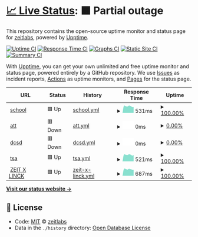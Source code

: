 # [📈 Live Status](https://up.zeit.cx): <!--live status--> **🟧 Partial outage**

This repository contains the open-source uptime monitor and status page for [zeitlabs](https://up.zeit.cx), powered by [Upptime](https://github.com/upptime/upptime).

[![Uptime CI](https://github.com/koj-co/upptime/workflows/Uptime%20CI/badge.svg)](https://github.com/koj-co/upptime/actions?query=workflow%3A%22Uptime+CI%22)
[![Response Time CI](https://github.com/koj-co/upptime/workflows/Response%20Time%20CI/badge.svg)](https://github.com/koj-co/upptime/actions?query=workflow%3A%22Response+Time+CI%22)
[![Graphs CI](https://github.com/koj-co/upptime/workflows/Graphs%20CI/badge.svg)](https://github.com/koj-co/upptime/actions?query=workflow%3A%22Graphs+CI%22)
[![Static Site CI](https://github.com/koj-co/upptime/workflows/Static%20Site%20CI/badge.svg)](https://github.com/koj-co/upptime/actions?query=workflow%3A%22Static+Site+CI%22)
[![Summary CI](https://github.com/koj-co/upptime/workflows/Summary%20CI/badge.svg)](https://github.com/koj-co/upptime/actions?query=workflow%3A%22Summary+CI%22)

With [Upptime](https://upptime.js.org), you can get your own unlimited and free uptime monitor and status page, powered entirely by a GitHub repository. We use [Issues](https://github.com/zeitlabs/uptime-checker/issues) as incident reports, [Actions](https://github.com/zeitlabs/uptime-checker/actions) as uptime monitors, and [Pages](https://up.zeit.cx) for the status page.

<!--start: status pages-->
<!-- This summary is generated by Upptime (https://github.com/upptime/upptime) -->
<!-- Do not edit this manually, your changes will be overwritten -->
<!-- prettier-ignore -->
| URL | Status | History | Response Time | Uptime |
| --- | ------ | ------- | ------------- | ------ |
| <img alt="" src="https://favicons.githubusercontent.com/sch.bikou.in" height="13"> [school](https://sch.bikou.in) | 🟩 Up | [school.yml](https://github.com/zeitlabs/uptime-checker/commits/HEAD/history/school.yml) | <details><summary><img alt="Response time graph" src="./graphs/school/response-time-week.png" height="20"> 531ms</summary><br><a href="https://up.zeit.cx/history/school"><img alt="Response time 529" src="https://img.shields.io/endpoint?url=https%3A%2F%2Fraw.githubusercontent.com%2Fzeitlabs%2Fuptime-checker%2FHEAD%2Fapi%2Fschool%2Fresponse-time.json"></a><br><a href="https://up.zeit.cx/history/school"><img alt="24-hour response time 591" src="https://img.shields.io/endpoint?url=https%3A%2F%2Fraw.githubusercontent.com%2Fzeitlabs%2Fuptime-checker%2FHEAD%2Fapi%2Fschool%2Fresponse-time-day.json"></a><br><a href="https://up.zeit.cx/history/school"><img alt="7-day response time 531" src="https://img.shields.io/endpoint?url=https%3A%2F%2Fraw.githubusercontent.com%2Fzeitlabs%2Fuptime-checker%2FHEAD%2Fapi%2Fschool%2Fresponse-time-week.json"></a><br><a href="https://up.zeit.cx/history/school"><img alt="30-day response time 518" src="https://img.shields.io/endpoint?url=https%3A%2F%2Fraw.githubusercontent.com%2Fzeitlabs%2Fuptime-checker%2FHEAD%2Fapi%2Fschool%2Fresponse-time-month.json"></a><br><a href="https://up.zeit.cx/history/school"><img alt="1-year response time 529" src="https://img.shields.io/endpoint?url=https%3A%2F%2Fraw.githubusercontent.com%2Fzeitlabs%2Fuptime-checker%2FHEAD%2Fapi%2Fschool%2Fresponse-time-year.json"></a></details> | <details><summary><a href="https://up.zeit.cx/history/school">100.00%</a></summary><a href="https://up.zeit.cx/history/school"><img alt="All-time uptime 100.00%" src="https://img.shields.io/endpoint?url=https%3A%2F%2Fraw.githubusercontent.com%2Fzeitlabs%2Fuptime-checker%2FHEAD%2Fapi%2Fschool%2Fuptime.json"></a><br><a href="https://up.zeit.cx/history/school"><img alt="24-hour uptime 100.00%" src="https://img.shields.io/endpoint?url=https%3A%2F%2Fraw.githubusercontent.com%2Fzeitlabs%2Fuptime-checker%2FHEAD%2Fapi%2Fschool%2Fuptime-day.json"></a><br><a href="https://up.zeit.cx/history/school"><img alt="7-day uptime 100.00%" src="https://img.shields.io/endpoint?url=https%3A%2F%2Fraw.githubusercontent.com%2Fzeitlabs%2Fuptime-checker%2FHEAD%2Fapi%2Fschool%2Fuptime-week.json"></a><br><a href="https://up.zeit.cx/history/school"><img alt="30-day uptime 100.00%" src="https://img.shields.io/endpoint?url=https%3A%2F%2Fraw.githubusercontent.com%2Fzeitlabs%2Fuptime-checker%2FHEAD%2Fapi%2Fschool%2Fuptime-month.json"></a><br><a href="https://up.zeit.cx/history/school"><img alt="1-year uptime 100.00%" src="https://img.shields.io/endpoint?url=https%3A%2F%2Fraw.githubusercontent.com%2Fzeitlabs%2Fuptime-checker%2FHEAD%2Fapi%2Fschool%2Fuptime-year.json"></a></details>
| <img alt="" src="https://favicons.githubusercontent.com/att.bikou.in" height="13"> [att](https://att.bikou.in) | 🟥 Down | [att.yml](https://github.com/zeitlabs/uptime-checker/commits/HEAD/history/att.yml) | <details><summary><img alt="Response time graph" src="./graphs/att/response-time-week.png" height="20"> 0ms</summary><br><a href="https://up.zeit.cx/history/att"><img alt="Response time 533" src="https://img.shields.io/endpoint?url=https%3A%2F%2Fraw.githubusercontent.com%2Fzeitlabs%2Fuptime-checker%2FHEAD%2Fapi%2Fatt%2Fresponse-time.json"></a><br><a href="https://up.zeit.cx/history/att"><img alt="24-hour response time 0" src="https://img.shields.io/endpoint?url=https%3A%2F%2Fraw.githubusercontent.com%2Fzeitlabs%2Fuptime-checker%2FHEAD%2Fapi%2Fatt%2Fresponse-time-day.json"></a><br><a href="https://up.zeit.cx/history/att"><img alt="7-day response time 0" src="https://img.shields.io/endpoint?url=https%3A%2F%2Fraw.githubusercontent.com%2Fzeitlabs%2Fuptime-checker%2FHEAD%2Fapi%2Fatt%2Fresponse-time-week.json"></a><br><a href="https://up.zeit.cx/history/att"><img alt="30-day response time 0" src="https://img.shields.io/endpoint?url=https%3A%2F%2Fraw.githubusercontent.com%2Fzeitlabs%2Fuptime-checker%2FHEAD%2Fapi%2Fatt%2Fresponse-time-month.json"></a><br><a href="https://up.zeit.cx/history/att"><img alt="1-year response time 533" src="https://img.shields.io/endpoint?url=https%3A%2F%2Fraw.githubusercontent.com%2Fzeitlabs%2Fuptime-checker%2FHEAD%2Fapi%2Fatt%2Fresponse-time-year.json"></a></details> | <details><summary><a href="https://up.zeit.cx/history/att">0.00%</a></summary><a href="https://up.zeit.cx/history/att"><img alt="All-time uptime 82.69%" src="https://img.shields.io/endpoint?url=https%3A%2F%2Fraw.githubusercontent.com%2Fzeitlabs%2Fuptime-checker%2FHEAD%2Fapi%2Fatt%2Fuptime.json"></a><br><a href="https://up.zeit.cx/history/att"><img alt="24-hour uptime 0.00%" src="https://img.shields.io/endpoint?url=https%3A%2F%2Fraw.githubusercontent.com%2Fzeitlabs%2Fuptime-checker%2FHEAD%2Fapi%2Fatt%2Fuptime-day.json"></a><br><a href="https://up.zeit.cx/history/att"><img alt="7-day uptime 0.00%" src="https://img.shields.io/endpoint?url=https%3A%2F%2Fraw.githubusercontent.com%2Fzeitlabs%2Fuptime-checker%2FHEAD%2Fapi%2Fatt%2Fuptime-week.json"></a><br><a href="https://up.zeit.cx/history/att"><img alt="30-day uptime 0.00%" src="https://img.shields.io/endpoint?url=https%3A%2F%2Fraw.githubusercontent.com%2Fzeitlabs%2Fuptime-checker%2FHEAD%2Fapi%2Fatt%2Fuptime-month.json"></a><br><a href="https://up.zeit.cx/history/att"><img alt="1-year uptime 82.69%" src="https://img.shields.io/endpoint?url=https%3A%2F%2Fraw.githubusercontent.com%2Fzeitlabs%2Fuptime-checker%2FHEAD%2Fapi%2Fatt%2Fuptime-year.json"></a></details>
| <img alt="" src="https://favicons.githubusercontent.com/dcsd.bikou.in" height="13"> [dcsd](https://dcsd.bikou.in) | 🟥 Down | [dcsd.yml](https://github.com/zeitlabs/uptime-checker/commits/HEAD/history/dcsd.yml) | <details><summary><img alt="Response time graph" src="./graphs/dcsd/response-time-week.png" height="20"> 0ms</summary><br><a href="https://up.zeit.cx/history/dcsd"><img alt="Response time 523" src="https://img.shields.io/endpoint?url=https%3A%2F%2Fraw.githubusercontent.com%2Fzeitlabs%2Fuptime-checker%2FHEAD%2Fapi%2Fdcsd%2Fresponse-time.json"></a><br><a href="https://up.zeit.cx/history/dcsd"><img alt="24-hour response time 0" src="https://img.shields.io/endpoint?url=https%3A%2F%2Fraw.githubusercontent.com%2Fzeitlabs%2Fuptime-checker%2FHEAD%2Fapi%2Fdcsd%2Fresponse-time-day.json"></a><br><a href="https://up.zeit.cx/history/dcsd"><img alt="7-day response time 0" src="https://img.shields.io/endpoint?url=https%3A%2F%2Fraw.githubusercontent.com%2Fzeitlabs%2Fuptime-checker%2FHEAD%2Fapi%2Fdcsd%2Fresponse-time-week.json"></a><br><a href="https://up.zeit.cx/history/dcsd"><img alt="30-day response time 0" src="https://img.shields.io/endpoint?url=https%3A%2F%2Fraw.githubusercontent.com%2Fzeitlabs%2Fuptime-checker%2FHEAD%2Fapi%2Fdcsd%2Fresponse-time-month.json"></a><br><a href="https://up.zeit.cx/history/dcsd"><img alt="1-year response time 523" src="https://img.shields.io/endpoint?url=https%3A%2F%2Fraw.githubusercontent.com%2Fzeitlabs%2Fuptime-checker%2FHEAD%2Fapi%2Fdcsd%2Fresponse-time-year.json"></a></details> | <details><summary><a href="https://up.zeit.cx/history/dcsd">0.00%</a></summary><a href="https://up.zeit.cx/history/dcsd"><img alt="All-time uptime 82.69%" src="https://img.shields.io/endpoint?url=https%3A%2F%2Fraw.githubusercontent.com%2Fzeitlabs%2Fuptime-checker%2FHEAD%2Fapi%2Fdcsd%2Fuptime.json"></a><br><a href="https://up.zeit.cx/history/dcsd"><img alt="24-hour uptime 0.00%" src="https://img.shields.io/endpoint?url=https%3A%2F%2Fraw.githubusercontent.com%2Fzeitlabs%2Fuptime-checker%2FHEAD%2Fapi%2Fdcsd%2Fuptime-day.json"></a><br><a href="https://up.zeit.cx/history/dcsd"><img alt="7-day uptime 0.00%" src="https://img.shields.io/endpoint?url=https%3A%2F%2Fraw.githubusercontent.com%2Fzeitlabs%2Fuptime-checker%2FHEAD%2Fapi%2Fdcsd%2Fuptime-week.json"></a><br><a href="https://up.zeit.cx/history/dcsd"><img alt="30-day uptime 0.00%" src="https://img.shields.io/endpoint?url=https%3A%2F%2Fraw.githubusercontent.com%2Fzeitlabs%2Fuptime-checker%2FHEAD%2Fapi%2Fdcsd%2Fuptime-month.json"></a><br><a href="https://up.zeit.cx/history/dcsd"><img alt="1-year uptime 82.69%" src="https://img.shields.io/endpoint?url=https%3A%2F%2Fraw.githubusercontent.com%2Fzeitlabs%2Fuptime-checker%2FHEAD%2Fapi%2Fdcsd%2Fuptime-year.json"></a></details>
| <img alt="" src="https://favicons.githubusercontent.com/tsa-dev.bikou.in" height="13"> [tsa](https://tsa-dev.bikou.in) | 🟩 Up | [tsa.yml](https://github.com/zeitlabs/uptime-checker/commits/HEAD/history/tsa.yml) | <details><summary><img alt="Response time graph" src="./graphs/tsa/response-time-week.png" height="20"> 521ms</summary><br><a href="https://up.zeit.cx/history/tsa"><img alt="Response time 522" src="https://img.shields.io/endpoint?url=https%3A%2F%2Fraw.githubusercontent.com%2Fzeitlabs%2Fuptime-checker%2FHEAD%2Fapi%2Ftsa%2Fresponse-time.json"></a><br><a href="https://up.zeit.cx/history/tsa"><img alt="24-hour response time 538" src="https://img.shields.io/endpoint?url=https%3A%2F%2Fraw.githubusercontent.com%2Fzeitlabs%2Fuptime-checker%2FHEAD%2Fapi%2Ftsa%2Fresponse-time-day.json"></a><br><a href="https://up.zeit.cx/history/tsa"><img alt="7-day response time 521" src="https://img.shields.io/endpoint?url=https%3A%2F%2Fraw.githubusercontent.com%2Fzeitlabs%2Fuptime-checker%2FHEAD%2Fapi%2Ftsa%2Fresponse-time-week.json"></a><br><a href="https://up.zeit.cx/history/tsa"><img alt="30-day response time 515" src="https://img.shields.io/endpoint?url=https%3A%2F%2Fraw.githubusercontent.com%2Fzeitlabs%2Fuptime-checker%2FHEAD%2Fapi%2Ftsa%2Fresponse-time-month.json"></a><br><a href="https://up.zeit.cx/history/tsa"><img alt="1-year response time 522" src="https://img.shields.io/endpoint?url=https%3A%2F%2Fraw.githubusercontent.com%2Fzeitlabs%2Fuptime-checker%2FHEAD%2Fapi%2Ftsa%2Fresponse-time-year.json"></a></details> | <details><summary><a href="https://up.zeit.cx/history/tsa">100.00%</a></summary><a href="https://up.zeit.cx/history/tsa"><img alt="All-time uptime 100.00%" src="https://img.shields.io/endpoint?url=https%3A%2F%2Fraw.githubusercontent.com%2Fzeitlabs%2Fuptime-checker%2FHEAD%2Fapi%2Ftsa%2Fuptime.json"></a><br><a href="https://up.zeit.cx/history/tsa"><img alt="24-hour uptime 100.00%" src="https://img.shields.io/endpoint?url=https%3A%2F%2Fraw.githubusercontent.com%2Fzeitlabs%2Fuptime-checker%2FHEAD%2Fapi%2Ftsa%2Fuptime-day.json"></a><br><a href="https://up.zeit.cx/history/tsa"><img alt="7-day uptime 100.00%" src="https://img.shields.io/endpoint?url=https%3A%2F%2Fraw.githubusercontent.com%2Fzeitlabs%2Fuptime-checker%2FHEAD%2Fapi%2Ftsa%2Fuptime-week.json"></a><br><a href="https://up.zeit.cx/history/tsa"><img alt="30-day uptime 100.00%" src="https://img.shields.io/endpoint?url=https%3A%2F%2Fraw.githubusercontent.com%2Fzeitlabs%2Fuptime-checker%2FHEAD%2Fapi%2Ftsa%2Fuptime-month.json"></a><br><a href="https://up.zeit.cx/history/tsa"><img alt="1-year uptime 100.00%" src="https://img.shields.io/endpoint?url=https%3A%2F%2Fraw.githubusercontent.com%2Fzeitlabs%2Fuptime-checker%2FHEAD%2Fapi%2Ftsa%2Fuptime-year.json"></a></details>
| <img alt="" src="https://favicons.githubusercontent.com/www.zeitxlinck.com" height="13"> [ZEIT X LINCK](https://www.zeitxlinck.com) | 🟩 Up | [zeit-x-linck.yml](https://github.com/zeitlabs/uptime-checker/commits/HEAD/history/zeit-x-linck.yml) | <details><summary><img alt="Response time graph" src="./graphs/zeit-x-linck/response-time-week.png" height="20"> 687ms</summary><br><a href="https://up.zeit.cx/history/zeit-x-linck"><img alt="Response time 687" src="https://img.shields.io/endpoint?url=https%3A%2F%2Fraw.githubusercontent.com%2Fzeitlabs%2Fuptime-checker%2FHEAD%2Fapi%2Fzeit-x-linck%2Fresponse-time.json"></a><br><a href="https://up.zeit.cx/history/zeit-x-linck"><img alt="24-hour response time 705" src="https://img.shields.io/endpoint?url=https%3A%2F%2Fraw.githubusercontent.com%2Fzeitlabs%2Fuptime-checker%2FHEAD%2Fapi%2Fzeit-x-linck%2Fresponse-time-day.json"></a><br><a href="https://up.zeit.cx/history/zeit-x-linck"><img alt="7-day response time 687" src="https://img.shields.io/endpoint?url=https%3A%2F%2Fraw.githubusercontent.com%2Fzeitlabs%2Fuptime-checker%2FHEAD%2Fapi%2Fzeit-x-linck%2Fresponse-time-week.json"></a><br><a href="https://up.zeit.cx/history/zeit-x-linck"><img alt="30-day response time 677" src="https://img.shields.io/endpoint?url=https%3A%2F%2Fraw.githubusercontent.com%2Fzeitlabs%2Fuptime-checker%2FHEAD%2Fapi%2Fzeit-x-linck%2Fresponse-time-month.json"></a><br><a href="https://up.zeit.cx/history/zeit-x-linck"><img alt="1-year response time 687" src="https://img.shields.io/endpoint?url=https%3A%2F%2Fraw.githubusercontent.com%2Fzeitlabs%2Fuptime-checker%2FHEAD%2Fapi%2Fzeit-x-linck%2Fresponse-time-year.json"></a></details> | <details><summary><a href="https://up.zeit.cx/history/zeit-x-linck">100.00%</a></summary><a href="https://up.zeit.cx/history/zeit-x-linck"><img alt="All-time uptime 100.00%" src="https://img.shields.io/endpoint?url=https%3A%2F%2Fraw.githubusercontent.com%2Fzeitlabs%2Fuptime-checker%2FHEAD%2Fapi%2Fzeit-x-linck%2Fuptime.json"></a><br><a href="https://up.zeit.cx/history/zeit-x-linck"><img alt="24-hour uptime 100.00%" src="https://img.shields.io/endpoint?url=https%3A%2F%2Fraw.githubusercontent.com%2Fzeitlabs%2Fuptime-checker%2FHEAD%2Fapi%2Fzeit-x-linck%2Fuptime-day.json"></a><br><a href="https://up.zeit.cx/history/zeit-x-linck"><img alt="7-day uptime 100.00%" src="https://img.shields.io/endpoint?url=https%3A%2F%2Fraw.githubusercontent.com%2Fzeitlabs%2Fuptime-checker%2FHEAD%2Fapi%2Fzeit-x-linck%2Fuptime-week.json"></a><br><a href="https://up.zeit.cx/history/zeit-x-linck"><img alt="30-day uptime 100.00%" src="https://img.shields.io/endpoint?url=https%3A%2F%2Fraw.githubusercontent.com%2Fzeitlabs%2Fuptime-checker%2FHEAD%2Fapi%2Fzeit-x-linck%2Fuptime-month.json"></a><br><a href="https://up.zeit.cx/history/zeit-x-linck"><img alt="1-year uptime 100.00%" src="https://img.shields.io/endpoint?url=https%3A%2F%2Fraw.githubusercontent.com%2Fzeitlabs%2Fuptime-checker%2FHEAD%2Fapi%2Fzeit-x-linck%2Fuptime-year.json"></a></details>

<!--end: status pages-->

[**Visit our status website →**](https://up.zeit.cx)

## 📄 License

- Code: [MIT](./LICENSE) © [zeitlabs](https://up.zeit.cx)
- Data in the `./history` directory: [Open Database License](https://opendatacommons.org/licenses/odbl/1-0/)
